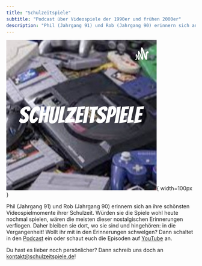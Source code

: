 ```yaml
---
title: "Schulzeitspiele"
subtitle: "Podcast über Videospiele der 1990er und frühen 2000er"
description: "Phil (Jahrgang 91) und Rob (Jahrgang 90) erinnern sich an ihre schönsten Videospielmomente ihrer Schulzeit. Würden sie die Spiele wohl heute nochmal spielen, wären die meisten dieser nostalgischen Erinnerungen verflogen. Daher bleiben sie dort, wo sie sind und hingehören: in die Vergangenheit! Wollt ihr mit in den Erinnerungen schwelgen? Dann schaltet in den Podcast ein oder schaut euch die Episoden auf YouTube an. Du hast es lieber noch persönlicher? Dann schreib uns doch an kontakt@schulzeitspiele.de!"
---
```


![](logo.jpg){ width=100px }

Phil (Jahrgang 91) und Rob (Jahrgang 90) erinnern sich an ihre schönsten Videospielmomente ihrer Schulzeit. Würden sie die Spiele wohl heute nochmal spielen, wären die meisten dieser nostalgischen Erinnerungen verflogen. Daher bleiben sie dort, wo sie sind und hingehören: in die Vergangenheit! Wollt ihr mit in den Erinnerungen schwelgen? Dann schaltet in den [Podcast](http://feeds.feedburner.com/Schulzeitspiele) ein oder schaut euch die Episoden auf [YouTube](https://www.youtube.com/channel/UCPfUVJfYnsnr31DPQ3EkOow) an. 

Du hast es lieber noch persönlicher? Dann schreib uns doch an kontakt@schulzeitspiele.de!